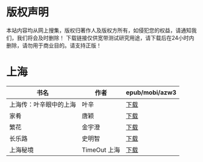 # 版权声明

本站内容均从网上搜集，版权归著作人及版权方所有，如侵犯您的权益，请通知我们，我们将会及时删除！ 下载链接仅供宽带测试研究用途，请下载后在24小时内删除，请勿用于商业目的。请支持正版！

# 上海

| 书名 | 作者 | epub/mobi/azw3 |
| --- | --- | --- |
| 上海传：叶辛眼中的上海 | 叶辛 | [下载](https://url89.ctfile.com/f/31084289-1356984811-e257e0?p=8866) |
| 家肴 | 唐颖 | [下载](https://url89.ctfile.com/f/31084289-1357050790-1acad4?p=8866) |
| 繁花 | 金宇澄 | [下载](https://url89.ctfile.com/f/31084289-1357027180-6130db?p=8866) |
| 长乐路 | 史明智 | [下载](https://url89.ctfile.com/f/31084289-1357019137-9de01d?p=8866) |
| 上海秘境 | TimeOut 上海 | [下载](https://url89.ctfile.com/f/31084289-1357007212-b412d0?p=8866) |
